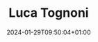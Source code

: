 ---
title: "Luca Tognoni"
date: 2024-01-29T09:50:04+01:00
draft: false
weight: 1
featured: true
description: President
image: "img/default.jpg"
---